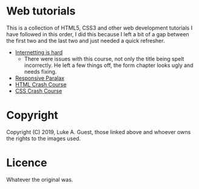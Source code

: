 # Web tutorials

This is a collection of HTML5, CSS3 and other web development tutorials I have followed in this order, I did this because I left a bit of a gap between the first two and the last two and just needed a quick refresher.

* [Internetting is hard](http://internetingishard.com)
  - There were issues with this course, not only the title being spelt incorrectly. He left a few things off, the form chapter looks ugly and needs fixing.
* [Responsive Paralax](https://youtu.be/CGA74JzqnSY)
* [HTML Crash Course](https://youtu.be/UB1O30fR-EE)
* [CSS Crash Course](https://youtu.be/yfoY53QXEnI)

# Copyright

Copyright (C) 2019, Luke A. Guest, those linked above and whoever owns the rights to the images used.

# Licence

Whatever the original was.
